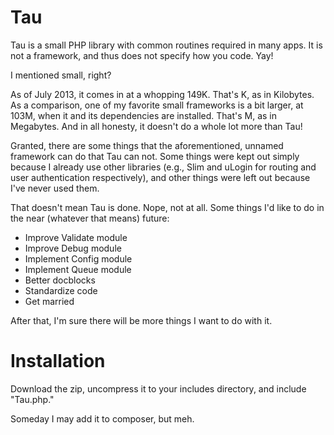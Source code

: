 Tau
===

Tau is a small PHP library with common routines required in many apps. It is not a framework, and thus does not specify
how you code. Yay!

I mentioned small, right?

As of July 2013, it comes in at a whopping 149K. That's K, as in Kilobytes. As a comparison, one of my favorite
small frameworks is a bit larger, at 103M, when it and its dependencies are installed. That's M, as in Megabytes.
And in all honesty, it doesn't do a whole lot more than Tau!

Granted, there are some things that the aforementioned, unnamed framework can do that Tau can not. Some things
were kept out simply because I already use other libraries (e.g., Slim and uLogin for routing and user authentication
respectively), and other things were left out because I've never used them. 

That doesn't mean Tau is done. Nope, not at all. Some things I'd like to do in the near (whatever that means) future:

* Improve Validate module
* Improve Debug module
* Implement Config module
* Implement Queue module
* Better docblocks
* Standardize code
* Get married

After that, I'm sure there will be more things I want to do with it.

Installation
============
Download the zip, uncompress it to your includes directory, and include "Tau.php."

Someday I may add it to composer, but meh.
